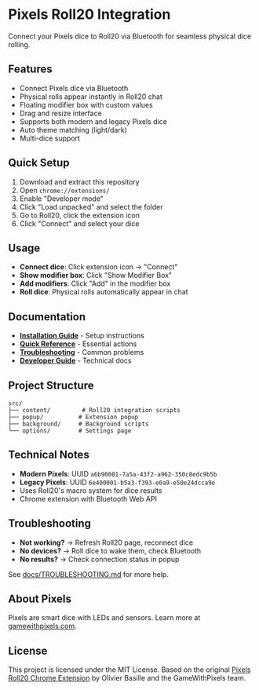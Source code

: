 # Pixels Roll20 Integration

Connect your Pixels dice to Roll20 via Bluetooth for seamless physical dice rolling.

## Features

- Connect Pixels dice via Bluetooth
- Physical rolls appear instantly in Roll20 chat
- Floating modifier box with custom values
- Drag and resize interface
- Supports both modern and legacy Pixels dice
- Auto theme matching (light/dark)
- Multi-dice support

## Quick Setup

1. Download and extract this repository
2. Open `chrome://extensions/`
3. Enable "Developer mode"
4. Click "Load unpacked" and select the folder
5. Go to Roll20, click the extension icon
6. Click "Connect" and select your dice

## Usage

- **Connect dice**: Click extension icon → "Connect"
- **Show modifier box**: Click "Show Modifier Box"
- **Add modifiers**: Click "Add" in the modifier box
- **Roll dice**: Physical rolls automatically appear in chat

## Documentation

- **[Installation Guide](docs/INSTALLATION.md)** - Setup instructions
- **[Quick Reference](docs/QUICK_REFERENCE.md)** - Essential actions
- **[Troubleshooting](docs/TROUBLESHOOTING.md)** - Common problems
- **[Developer Guide](docs/DEVELOPER_GUIDE.md)** - Technical docs

## Project Structure

```
src/
├── content/         # Roll20 integration scripts
├── popup/          # Extension popup
├── background/     # Background scripts
└── options/        # Settings page
```

## Technical Notes

- **Modern Pixels**: UUID `a6b90001-7a5a-43f2-a962-350c8edc9b5b`
- **Legacy Pixels**: UUID `6e400001-b5a3-f393-e0a9-e50e24dcca9e`
- Uses Roll20's macro system for dice results
- Chrome extension with Bluetooth Web API

## Troubleshooting

- **Not working?** → Refresh Roll20 page, reconnect dice
- **No devices?** → Roll dice to wake them, check Bluetooth
- **No results?** → Check connection status in popup

See [docs/TROUBLESHOOTING.md](docs/TROUBLESHOOTING.md) for more help.

## About Pixels

Pixels are smart dice with LEDs and sensors. Learn more at [gamewithpixels.com](https://gamewithpixels.com/).

## License

This project is licensed under the MIT License. Based on the original [Pixels Roll20 Chrome Extension](https://github.com/GameWithPixels/PixelsRoll20ChromeExtension) by Olivier Basille and the GameWithPixels team.
